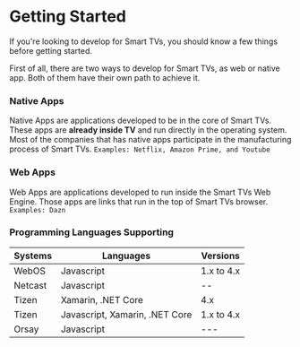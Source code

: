 # Getting Started
If you're looking to develop for Smart TVs, you should know a few things before getting started.

First of all, there are two ways to develop for Smart TVs, as web or native app. Both of them have their own path to
achieve it.

### Native Apps
Native Apps are applications developed to be in the core of Smart TVs. These apps are <strong>already inside TV</strong>
and run directly in the operating system. Most of the companies that has native apps participate in the manufacturing
process of Smart TVs.
`Examples: Netflix, Amazon Prime, and Youtube`

### Web Apps
Web Apps are applications developed to run inside the Smart TVs Web Engine. Those apps are links that run in the top
of Smart TVs browser.
`Examples: Dazn`


### Programming Languages Supporting
| Systems | Languages | Versions |
| ------- | --------- | -------- |
| WebOS |  Javascript | 1.x to 4.x |
| Netcast | Javascript | -- |
| Tizen | Xamarin, .NET Core | 4.x |
| Tizen | Javascript, Xamarin, .NET Core | 1.x to 4.x
| Orsay | Javascript | --- | 


